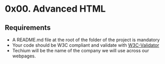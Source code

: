 # 0x00. Advanced HTML

## Requirements
* A README.md file at the root of the folder of the project is mandatory
* Your code should be W3C compliant and validate with [W3C-Validator](https://github.com/holbertonschool/W3C-Validator)
* Techium will be the name of the company we will use across our webpages.
